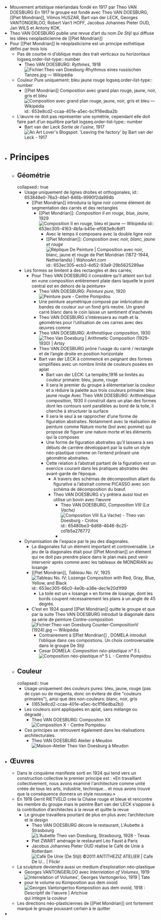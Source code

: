 - Mouvement artistique néerlandais fondé en 1917 par Theo VAN DOESBURG En 1917 le groupe est fondé avec Theo VAN DOESBURG, [[Piet Mondrian]], Vilmos HUSZAR, Bart van der LECK, Georges VANTONGERLOO, Robert Van’t HOFF, Jacobus Johannes Pieter OUD, Jan WILS et Antony KOK.
- Theo VAN DOESBURG publie une revue d’art du nom *De Stijl* qui diffuse les idées neoplasticienne de [[Piet Mondrian]]
- Pour [[Piet Mondrian]] le néoplasticisme est un principe esthétique défini par trois lois
	- Pas de courbe ni d’oblique mais des trait verticaux ou horizontaux
	  logseq.order-list-type:: number
		- Theo VAN DOESBURG: *Rythmes*, 1918 ![Fichier:Theo van Doesburg-Rhythmus eines russischen Tanzes.jpg — Wikipédia](https://upload.wikimedia.org/wikipedia/commons/thumb/6/65/Theo_van_Doesburg-Rhythmus_eines_russischen_Tanzes.jpg/269px-Theo_van_Doesburg-Rhythmus_eines_russischen_Tanzes.jpg)
	- Couleur Pure uniquement: bleu jaune rouge
	  logseq.order-list-type:: number
		- [[Piet Mondrian]] Composition avec grand plan rouge, jaune, noir, gris et bleu ![Composition avec grand plan rouge, jaune, noir, gris et bleu — Wikipédia](https://upload.wikimedia.org/wikipedia/commons/7/76/Piet_Mondriaan%2C_1921_-_Composition_en_rouge%2C_jaune%2C_bleu_et_noir.jpg)
		  id:: 653e8cd2-ccaa-401e-a5ec-bc1f16edba2b
	- L’œuvre ne doit pas représenter une symétrie, cependant elle doit faire part d’un équilibre parfait
	  logseq.order-list-type:: number
		- Bart van der Leck *Sortie de l’usine*, 1917 ![An Art Lover's Blogspot: 'Leaving the factory' by Bart van der Leck - 1917](https://1.bp.blogspot.com/-mgV91_tsUuo/V3fraNoAnwI/AAAAAAAAAv8/MPMUE-yuh2MU2dRtnzDuJYN5CrndF-cIwCLcB/s1600/20160329_120546a.jpg)
- # Principes
	- ## Géométrie
	  collapsed:: true
		- Usage uniquement de lignes droites et orthogonales;
		  id:: 653848e0-76a3-46e1-846b-9990f2da994b
			- [[Piet Mondrian]] introduira la ligne noir comme élément de segmentation des carrés et des rectangles
				- [[Piet Mondrian]]: *Composition II en rouge, blue, jaune*, 1929 ![Composition II en rouge, bleu et jaune — Wikipédia](https://upload.wikimedia.org/wikipedia/commons/a/a4/Piet_Mondriaan%2C_1930_-_Mondrian_Composition_II_in_Red%2C_Blue%2C_and_Yellow.jpg)
				  id:: 653ec305-4163-4b1a-b45e-ef083e8c8df1
					- Avec le temps il composera avec la double ligne noir
					- [[Piet Mondrian]]: *Composition avec noir, blanc, jaune et rouge* ![Réplique De Peinture | Composition avec noir, blanc, jaune et rouge de Piet  Mondrian (1872-1944, Netherlands) | WahooArt.com](https://wahooart.com/A55A04/w.nsf/O/BRUE-8LT53G/$File/PIET-MONDRIAN-COMPOSITION-WITH-BLACK-WHITE-YELLOW-AND-RED.JPG)
					  id:: 653ec305-ecb3-4d52-93a9-29b5625299ae
		- Les formes se limitent à des rectangles et des carrés;
			- Pour Theo VAN DOESBURG il considère qu’il atteint son but en «une composition entièrement plate dans laquelle le point central est en dehors de la peinture»
				- Theo VAN DOESBURG: *Peinture pure*, 1920 ![Peinture pure - Centre Pompidou](https://www.centrepompidou.fr/media/picture/2d/29/2d29b9c52da4ae33c5bac4396f3068f5/thumb_large.jpg)
				- Une peinture asymétrique composé par imbrication de bandes de couleur sur un fond gris neutre. Un grand carré blanc dans le coin laisse un sentiment d’inachevés
				- Theo VAN DOESBURG s’intéressera au math et la géométries pour l’utilisation de ces carres avec des œuvres comme
				- Theo VAN DOESBURG: *Arithmétique composition*, 1930 ![Theo Van Doesburg | Arithmetic Composition (1929-1930) | Artsy](https://d7hftxdivxxvm.cloudfront.net/?height=800&quality=85&resize_to=fit&src=https%3A%2F%2Fd32dm0rphc51dk.cloudfront.net%2Fqjy6UotkAx8pBcsxHV3BLQ%2Fnormalized.jpg&width=800)
				- Theo VAN DOESBURG  prône l’usage du carré / rectangle et de l’angle droite en position horizontale
				- Bart van der LECK à commencé en peignant des formes simplifiées avec un nombre limité de couleurs posées en aplat
					- Bart van der LECK: La tempête,1916 se limités au couleur primaire: bleu, jaune, rouge
					- Il sera le premier du groupe à élémentariser la couleur et a réduire la palette aux trois couleurs primaire: bleu jaune rouge
					  Avec Theo VAN DOESBURG: Arithmétique composition, 1930 il construit dans un plan des formes dont les contours sont  parallèles au bord de la toile, il cherche à structurer la surface
					- Il sera le seul à se rapprocher d’une forme de figuration abstraites. Notamment avec la réalisation de peinture comme Nature morte (bol avec pomme) qui propose de figurer une  nature morte et les éléments qui la composes
					- Une forme de figuration abstraites qu’il laissera à ses débuts de carrière développant par la suite un style néo-plastique comme on l’entend prônant une géométrie abstraites.
					- Cette relation à l’abstrait partant de la figuration est un exercice courant dans les pratiques abstraites des avant-garde de l’époque.
						- A travers des schémas de décomposition allant du figurative a l’abstrait comme PICASSO avec son schéma de décomposition du bœuf.
						- Theo VAN DOESBURG s’y prêtera aussi tout en utilise un bovin avec l’œuvre
							- Theo VAN DOESBURG, *Composition VIII (La Vache)* ![Composition VIII (La Vache) - Theo van Doesburg - Crotos](https://upload.wikimedia.org/wikipedia/commons/f/ff/Theo_van_doesburg_de_koe.jpg)
							  id:: 65480be3-6d68-4646-8c25-cd1b5a276772
							-
		- Dynamisation de l'espace par le jeu des diagonales.
			- La diagonales fut un élément important et controversable. Le jeu de la diagonales était pour [[Piet Mondrian]] un élément qui ne doit pas prendre place dans le plan mais peut venir intervenir après comme avec les tableaux de MONDRIAN au losange
			- [[Piet Mondrian]], *Tableau No. IV*, 1925 ![Tableau No. IV; Lozenge Composition with Red, Gray, Blue, Yellow, and Black](https://media.nga.gov/iiif/262b6aad-9869-45af-b33c-d3d41964203a/full/!588,600/0/default.jpg)
			  id:: 653ec305-66c0-4e0b-a38e-dec1e20d1f99
				- La toile est un « losange » en forme de losange, dont les bords coupent nécessairement les plans à un angle de 45 degrés.
			- C’est en 1924 quand [[Piet Mondrian]] quitte le groupe et que par la suite Theo VAN DOESBURG introduit la diagonale dans sa série de peinture Contre-composition ![Fichier:Theo van Doesburg Counter-CompositionV (1924).jpg — Wikipédia](https://upload.wikimedia.org/wikipedia/commons/thumb/e/e0/Theo_van_Doesburg_Counter-CompositionV_%281924%29.jpg/1200px-Theo_van_Doesburg_Counter-CompositionV_%281924%29.jpg)
				- Contrairement à [[Piet Mondrian]] , DOMELA introduit l’oblique dans ces compostions. Un choix controversable dans le groupe De Stijl
				- Cesar DOMELA: *Composition néo-plastique n° 5 L* ![Composition néo-plastique n° 5 L - Centre Pompidou](https://www.centrepompidou.fr/media/picture/59/e0/59e07909603957a27bec6fc7a03be510/thumb_large.jpg)
	- ## Couleur
	  collapsed:: true
		- Usage uniquement des couleurs pures: bleu, jaune, rouge (pas de cyan ou de magenta, donc on évitera de dire "couleurs primaires"), ainsi que des non-couleurs: blanc, noir, gris
			- ((653e8cd2-ccaa-401e-a5ec-bc1f16edba2b))
		- Les couleurs sont appliquées en aplat, sans mélange ou dégradé ;
			- Theo VAN DOESBURG: Compositon XX ![Composition X - Centre Pompidou](https://www.centrepompidou.fr/media/picture/2e/75/2e75b83b8721a574e67940f92959b136/thumb_large.jpg)
		- Ces principes se retrouvent également dans les réalisations architecturales.
			- Theo VAN DOESBURG Atelier à Meudon ![Maison-Atelier Theo Van Doesburg à Meudon](https://mlnzn7d4pv1n.i.optimole.com/0rI_c0w-Xunkd89_/w:auto/h:auto/q:mauto/f:avif/https://dda-architectes.com/wp-content/uploads/2021/01/facade-exterieure-maison_0_1400_1866-copie-1.jpg)
- ## Œuvres
	- Dans le cinquième manifeste sorti en 1924 qui tend vers un construction collective le premier principe est : «En travaillant collectivement, nous avons examiné l'architecture comme unité créée de tous les arts, industrie, technique... et nous avons trouvé que la conséquence donnera un style nouveau.»
	- En 1918 Gerrit RIETVELD crée la Chaise rouge et bleue et rencontre les membre du groupe mais le peintre Bart van der LECK s’oppose à la contribution d’architectes à la revue et quitte la revue
		- Le groupe travaillera pourtant de plus en plus avec l’architecture et le design
			- Theo VAN DOESBURG décore le restaurant, L'Aubette à Strasbourg ![L'Aubette Theo van Doesburg, Strasbourg, 1928 - Texaa.](https://texaa.fr/wp-content/uploads/2021/01/texaa_salle-fete-aubette-scaled.jpg)
			- Piet ZWART aménage le restaurant Léo Faust à Paris
			- Jacobus Johannes Pieter OUD réalise le Café de Unie à Rotterdam ![Café De Unie (De Stijl) ©2011 ANTITHEZIZ ATELIER | Cafe De U… | Flickr](https://live.staticflickr.com/5177/5541518268_8e13f2a8f3_b.jpg)
	- La sculpture deviendra aussi un medium d’exploration néo-plastique
		- Georges VANTONGERLOO avec *Interrelation of Volumes*, 1919 ![Interrelation of Volumes', Georges Vantongerloo, 1919 | Tate](https://media.tate.org.uk/art/images/work/T/T02/T02306_10.jpg)
		- pour le volume ou Komposition aus dem ovoid ![Georges Vantongerloo Komposition aus dem ovoid, 1918 : Descriptif de  l'œuvre | Artchive](https://arthive.net/res/media/img/oy1000/work/d0c/293981@2x.jpg) qui intègre la couleur
	- Les directions néo-plasticiennes de [[Piet Mondrian]] ont fortement marqué le groupe poussant certain à le quitter
-